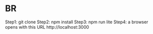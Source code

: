 # BR

Step1: git clone
Step2: npm install
Step3: npm run lite
Step4: a browser opens with this URL http://localhost:3000
